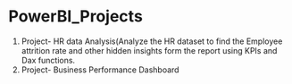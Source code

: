 # PowerBI_Projects
1. Project- HR data Analysis(Analyze the HR dataset to find the Employee attrition rate and other hidden insights form the report using KPIs and Dax functions.
2. Project- Business Performance Dashboard
